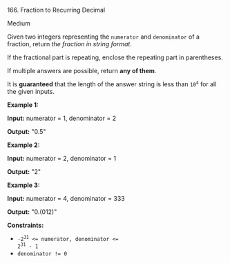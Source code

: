 166\. Fraction to Recurring Decimal

Medium

Given two integers representing the `numerator` and `denominator` of a fraction, return _the fraction in string format_.

If the fractional part is repeating, enclose the repeating part in parentheses.

If multiple answers are possible, return **any of them**.

It is **guaranteed** that the length of the answer string is less than <code>10<sup>4</sup></code> for all the given inputs.

**Example 1:**

**Input:** numerator = 1, denominator = 2

**Output:** "0.5"

**Example 2:**

**Input:** numerator = 2, denominator = 1

**Output:** "2"

**Example 3:**

**Input:** numerator = 4, denominator = 333

**Output:** "0.(012)"

**Constraints:**

*   <code>-2<sup>31</sup> <= numerator, denominator <= 2<sup>31</sup> - 1</code>
*   `denominator != 0`